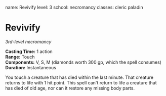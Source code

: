 name: Revivify level: 3 school: necromancy classes: cleric paladin

# Revivify
_3rd-level necromancy_

**Casting Time:** 1 action    
**Range:** Touch    
**Components:** V, S, M (diamonds worth 300 gp, which the spell consumes)    
**Duration:** Instantaneous

You touch a creature that has died within the last minute. That creature returns to life with 1 hit point. This spell can't return to life a creature that has died of old age, nor can it restore any missing body parts. 